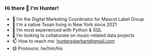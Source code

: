 ### Hi there 👋 I'm Hunter!

- 🔭 I’m the Digital Marketing Coordinator for Mascot Label Group
- 📍 I'm a native Texan living in New York since 2021
- 🌱 I’m most experienced with Python & SQL
- 👯 I’m looking to collaborate on music-related data projects
- 📫 How to reach me: huntersgierhart@gmail.com
- 😄 Pronouns: he/him/his
